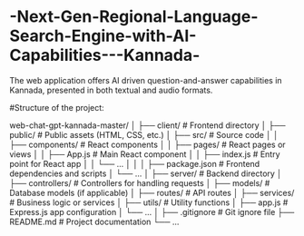 # -Next-Gen-Regional-Language-Search-Engine-with-AI-Capabilities---Kannada-
The web application offers AI driven question-and-answer capabilities in Kannada, presented in both textual and  audio formats.

#Structure of the project:

web-chat-gpt-kannada-master/
│
├── client/                    # Frontend directory
│   ├── public/                # Public assets (HTML, CSS, etc.)
│   ├── src/                   # Source code
│   │   ├── components/        # React components
│   │   ├── pages/             # React pages or views
│   │   ├── App.js             # Main React component
│   │   ├── index.js           # Entry point for React app
│   │   └── ...
│   │
│   ├── package.json           # Frontend dependencies and scripts
│   └── ...
│
├── server/                    # Backend directory
│   ├── controllers/           # Controllers for handling requests
│   ├── models/                # Database models (if applicable)
│   ├── routes/                # API routes
│   ├── services/              # Business logic or services
│   ├── utils/                 # Utility functions
│   ├── app.js                 # Express.js app configuration
│   └── ...
│
├── .gitignore                 # Git ignore file
├── README.md                  # Project documentation
└── ...
